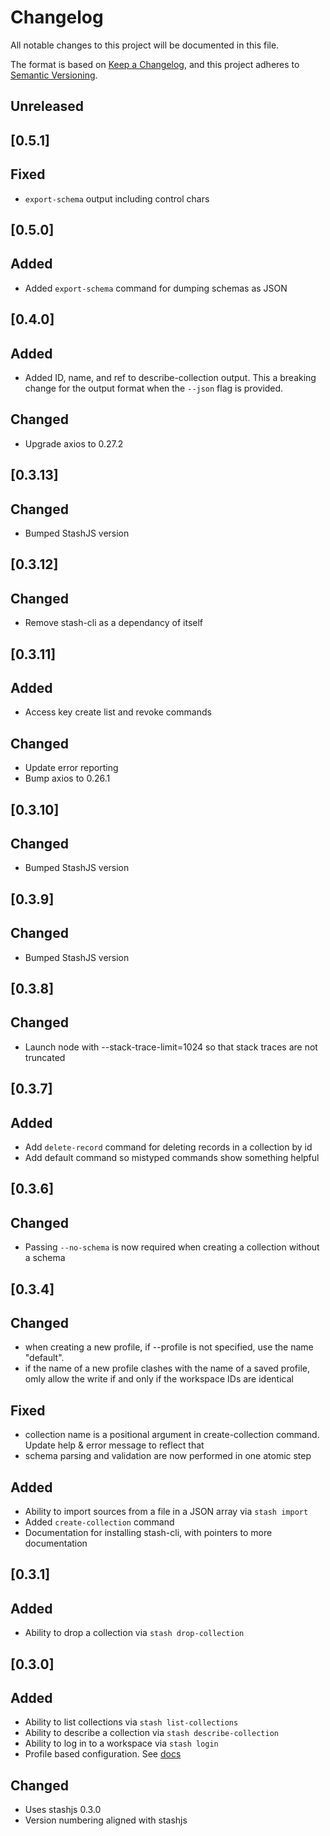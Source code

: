 # Changelog

All notable changes to this project will be documented in this file.

The format is based on [Keep a Changelog](https://keepachangelog.com/en/1.0.0/),
and this project adheres to [Semantic Versioning](https://semver.org/spec/v2.0.0.html).

## Unreleased

## [0.5.1]

## Fixed

- `export-schema` output including control chars

## [0.5.0]

## Added

- Added `export-schema` command for dumping schemas as JSON

## [0.4.0]

## Added

- Added ID, name, and ref to describe-collection output. This a breaking change for the output format when the `--json` flag is provided.

## Changed

- Upgrade axios to 0.27.2

## [0.3.13]

## Changed

- Bumped StashJS version

## [0.3.12]

## Changed

- Remove stash-cli as a dependancy of itself

## [0.3.11]

## Added

- Access key create list and revoke commands

## Changed

- Update error reporting
- Bump axios to 0.26.1

## [0.3.10]

## Changed

- Bumped StashJS version

## [0.3.9]

## Changed

- Bumped StashJS version

## [0.3.8]

## Changed

- Launch node with --stack-trace-limit=1024 so that stack traces are not truncated

## [0.3.7]

## Added

- Add `delete-record` command for deleting records in a collection by id
- Add default command so mistyped commands show something helpful

## [0.3.6]

## Changed

- Passing `--no-schema` is now required when creating a collection without a schema

## [0.3.4]

## Changed

- when creating a new profile, if --profile is not specified, use the name "default".
- if the name of a new profile clashes with the name of a saved profile, omly allow the write if and only if the workspace IDs are identical

## Fixed

- collection name is a positional argument in create-collection command. Update help & error message to reflect that
- schema parsing and validation are now performed in one atomic step

## Added

- Ability to import sources from a file in a JSON array via `stash import`
- Added `create-collection` command
- Documentation for installing stash-cli, with pointers to more documentation

## [0.3.1]

## Added

- Ability to drop a collection via `stash drop-collection`

## [0.3.0]

## Added

- Ability to list collections via `stash list-collections`
- Ability to describe a collection via `stash describe-collection`
- Ability to log in to a workspace via `stash login`
- Profile based configuration. See [docs](https://docs.cipherstash.com/reference/client-configuration.html)

## Changed

- Uses stashjs 0.3.0
- Version numbering aligned with stashjs
